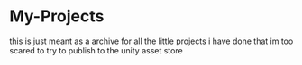 # My-Projects
this is just meant as a archive for all the little projects i have done that im too scared to try to publish to the unity asset store
